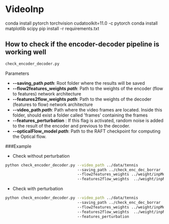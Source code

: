 # VideoInp

conda install pytorch torchvision cudatoolkit=11.0 -c pytorch
conda install matplotlib scipy
pip install -r requirements.txt


## How to check if the encoder-decoder pipeline is working well
```bash
check_encoder_decoder.py
``` 

Parameters
* **--saving_path _path_**: Root folder where the results will be saved
* **--flow2features_weights _path_**: Path to the weights of the  encoder (flow to features) network architecture
* **--features2flow_weights _path_**: Path to the weights of the  decoder (features to flow) network architecture
* **--video_path _path_**: Path where the video frames are located. Inside this folder, should exist a folder called 'frames' containing the frames
* **--features_perturbation** : If this flag is activated, random noise is added to the result of the encoder and previous to the decoder.
* **--opticalFlow_model _path_**: Path to the RAFT checkpoint for computing the Optical flow.

###Example
* Check without perturbation
```bash
python check_encoder_decoder.py --video_path ../data/tennis  
                                --saving_path ../check_enc_dec_borrar 
                                --flow2features_weights ../weight/inpModel/iterative_inpainting_single_decoding_2_pow_update_5frames_no_schedule_fill/ckpt/flow_2F_19999.pth 
                                --features2flow_weights  ../weight/inpModel/iterative_inpainting_single_decoding_2_pow_update_5frames_no_schedule_fill/ckpt/F2flow_19999.pth
```

* Check with perturbation
```bash
python check_encoder_decoder.py --video_path ../data/tennis  
                                --saving_path ../check_enc_dec_borrar 
                                --flow2features_weights ../weight/inpModel/iterative_inpainting_single_decoding_2_pow_update_5frames_no_schedule_fill/ckpt/flow_2F_19999.pth 
                                --features2flow_weights  ../weight/inpModel/iterative_inpainting_single_decoding_2_pow_update_5frames_no_schedule_fill/ckpt/F2flow_19999.pth
                                --features_perturbation
```